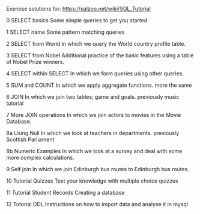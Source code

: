 Exercise solutions for: https://sqlzoo.net/wiki/SQL_Tutorial

0 SELECT basics
    Some simple queries to get you started

1 SELECT name
    Some pattern matching queries

2 SELECT from World
    In which we query the World country profile table.

3 SELECT from Nobel
    Additional practice of the basic features using a table of Nobel Prize winners.

4 SELECT within SELECT
    In which we form queries using other queries.

5 SUM and COUNT
    In which we apply aggregate functions. more the same

6 JOIN
    In which we join two tables; game and goals. previously music tutorial

7 More JOIN operations
    In which we join actors to movies in the Movie Database.

8a Using Null
    In which we look at teachers in departments. previously Scottish Parliament

8b Numeric Examples
    In which we look at a survey and deal with some more complex calculations.

9 Self join
    In which we join Edinburgh bus routes to Edinburgh bus routes.

10 Tutorial Quizzes
    Test your knowledge with multiple choice quizzes

11 Tutorial Student Records
    Creating a database

12 Tutorial DDL
    Instructions on how to import data and analyse it in mysql

